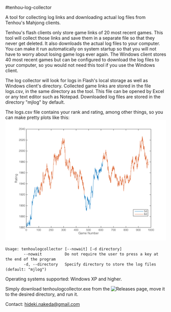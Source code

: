#tenhou-log-collector

A tool for collecting log links and downloading actual log files from Tenhou's Mahjong clients.

Tenhou's flash clients only store game links of 20 most recent games. This tool will collect those links and save them in a separate file so that they never get deleted. It also downloads the actual log files to your computer. You can make it run automatically on system startup so that you will not have to worry about losing game logs ever again. The Windows client stores 40 most recent games but can be configured to download the log files to your computer, so you would not need this tool if you use the Windows client.

The log collector will look for logs in Flash's local storage as well as Windows client's directory. Collected game links are stored in the file logs.csv, in the same directory as the tool. This file can be opened by Excel or any text editor such as Notepad. Downloaded log files are stored in the directory "mjlog" by default.

The logs.csv file contains your rank and rating, among other things, so you can make pretty plots like this: 
![](https://github.com/Benawii/tenhou-log-collector/blob/master/sample/sample_rating_plot.png?raw=true)

```
Usage: tenhoulogcollector [--nowait] [-d directory]
        --nowait          Do not require the user to press a key at the end of the program
		-d, --directory   Specify directory to store the log files (default: "mjlog")
```

Operating systems supported: Windows XP and higher.

Simply download tenhoulogcollector.exe from the ![Releases](https://github.com/Benawii/tenhou-log-collector/releases) page, move it to the desired directory, and run it.

Contact: hideki.nakeda@gmail.com
